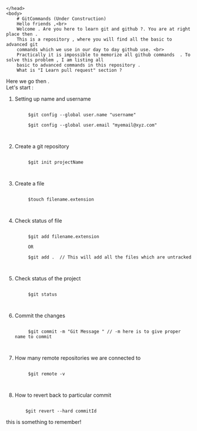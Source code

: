<html>
	<head>

	</head>
	<body>
		# GitCommands (Under Construction)
		Hello friends ,<br> 
		Welcome . Are you here to learn git and github ?. You are at right place then . 
		This is a repository , where you will find all the basic to advanced git 
		commands which we use in our day to day github use. <br>
		Practically it is impossible to memorize all github commands  . To solve this problem , I am listing all 
		basic to advanced commands in this repository . 
		What is "I Learn pull request" section ?

Here we go then . <br>
Let's start : <br>
1) Setting up name and username<br>
	<pre><code> 
		$git config --global user.name "username" <br>
		$git config --global user.email "myemail@xyz.com" <br>
	</code></pre> 
2) Create a git repository <br>
	<pre><code> 
		$git init projectName<br>
	</code></pre>
3) Create a file <br>
	<pre><code>
		$touch filename.extension<br>
	</code></pre> 
4) Check status of file <br>
	<pre><code>
		$git add filename.extension<br>
		OR <br>
		$git add .  // This will add all the files which are untracked<br> 
	</code></pre>
5) Check status of the project <br>
	<pre><code>
		$git status  <br>
	</code></pre>
	
6) Commit the changes<br> 
	<pre><code>
		$git commit -m "Git Message " // -m here is to give proper name to commit<br>
	</code></pre>
	
7) How many remote repositories we are connected to <br>
	<pre><code>
		$git remote -v <br>
	</code></pre>
	
8)	How to revert back to particular commit 
	<pre><code>
		$git revert --hard commitId
	</code></pre>
	</body> 
</html>
this is something to remember!
